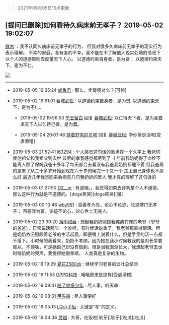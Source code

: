 > 2021年09月05日15点更新
<link rel="stylesheet" href="https://cdn.jsdelivr.net/gh/taotie6/sampleJSON@main/css/photo_show.css">


 ## [提问已删除]如何看待久病床前无孝子？ 2019-05-02 19:02:07

 [㪚木](https://www.coolapk.com/feed/11531060?shareKey=YjNhNWE2YjVmYzA2NjEzMTc0YjU~) ：我不认同久病床前无孝子的行为，
但我对很多久病床前无孝子的现实行为表示理解。
不幸的家庭，各有各的不幸，我不能在不了解他人现实处境的情况下以个人的道德原则去度量天下人心。
以道德约束自身者，是为贤；
以道德约束天下，是为不仁。 

<div class="album">
<img class="img-item" src="http://image.coolapk.com/feed/2019/0414/11/1081091_1555213610_192@320x240.gif" />
</div>

 ------- 

- 2019-05-05 16:35:24 [咸鱼君](uid=573545) : 那么，卖房便对么？[可怜] 

- 2019-05-02 19:51:01 [蓉城武松](uid=2335991) : 以道德约束自身者，是为贤;
以道德约束天下，是为不仁。 

    - 2019-05-02 19:56:53 [宁王留白](uid=1128987) 回复 [蓉城武松](uid=2335991): 以仁待天下者，是为圣要求天下人以仁待己者，是为蠢。 

    - 2019-05-04 20:07:46 [骑着舒克的贝塔](uid=2236501) 回复 [蓉城武松](uid=2335991): 学你爹说话呢[受虐滑稽] 

- 2019-05-03 21:52:41 [l63294](uid=1257009) : 个人感觉这句话的重点在一个久字上
我爸伺候他祖父和我祖父到去世 该尽的孝我感觉都尽到了
十年前我奶奶得了血栓不能离人顾了保姆我爸十多年了每天都会去看没有我爸我奶奶都睡不着
但我爸真的是累了从二十多岁开始到现在六十岁伺候完一个又一个 加上自己身体也不那么好<!--break-->
最近几年我爸回来会抱怨几句我奶奶的累人
我才真的理解了这句话的 

- 2019-05-03 01:27:50 [D2__m](uid=1538419) : 有道理。。我觉得如果去评判某个人不道德，那么这种行为就是不道德的。[doge笑哭][doge笑哭][强] 

- 2019-05-03 00:10:46 [wby951](uid=237103) : 百善孝为先，论心不论迹，论迹寒门无孝子；
百恶淫为首，论迹不论心，论心世上无完人。 

- 2019-05-02 23:39:20 [落雨如丝](uid=171765) : 想起我奶奶照顾我瘫痪在床的老爷（爷爷的爸爸），日常说话那叫一个难听，有时候话说重了，我老爷都直掉眼泪。但是奶奶依旧照顾着老爷的生活起居，即便嘴上说着什么，但是手里的活一点都不落下。小时候的我看来，奶奶不孝顺，因为她在我小时候教我的是对长辈要顺从，不顶嘴，可是她自己却没有做到<!--break-->。但是当我渐渐长大，我想起老爷去世时候奶奶的哭声，我觉得她很孝顺。
人类真是复杂的生物。 

- 2019-05-02 19:19:29 [夏花2580zk](uid=858641) : 继续学习老哥的谈吐总结😊 

- 2019-05-02 19:11:53 [OPPO科技](uid=2281316) : 哦哦原来是这样[受虐滑稽] 

- 2019-05-02 19:09:41 [陪了你多少年](uid=1686973) : 尽人事，听天命 

- 2019-05-02 19:08:31 [甲先森](uid=863032) : 尽人事便好 

- 2019-05-02 19:05:13 [LQ小子恒](uid=1883966) : 关键是“孝”的定义。 

- 2019-05-02 19:04:38 [灵越](uid=1324630) : 大哥，吃饭啦[呲牙][呲牙][吃瓜][吃瓜] 

